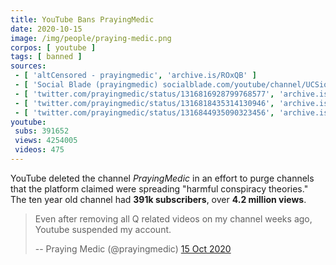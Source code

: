 ```yaml
---
title: YouTube Bans PrayingMedic
date: 2020-10-15
image: /img/people/praying-medic.png
corpos: [ youtube ]
tags: [ banned ]
sources:
 - [ 'altCensored - prayingmedic', 'archive.is/ROxQB' ]
 - [ 'Social Blade (prayingmedic) socialblade.com/youtube/channel/UCSio3E7kYvPeHKhfuYZWriA', 'archive.is/aOef0' ]
 - [ 'twitter.com/prayingmedic/status/1316816928799768577', 'archive.is/86Aap' ]
 - [ 'twitter.com/prayingmedic/status/1316818435314130946', 'archive.is/jPVlH' ]
 - [ 'twitter.com/prayingmedic/status/1316844935090323456', 'archive.is/iNgk0' ]
youtube:
 subs: 391652
 views: 4254005
 videos: 475
---
```


YouTube deleted the channel _PrayingMedic_ in an effort to purge channels that
the platform claimed were spreading "harmful conspiracy theories." The ten year
old channel had **391k subscribers**, over **4.2 million views**.
> Even after removing all Q related videos on my channel weeks ago, Youtube
> suspended my account.
>
> -- Praying Medic (@prayingmedic) [15 Oct 2020](https://archive.is/86Aap)
